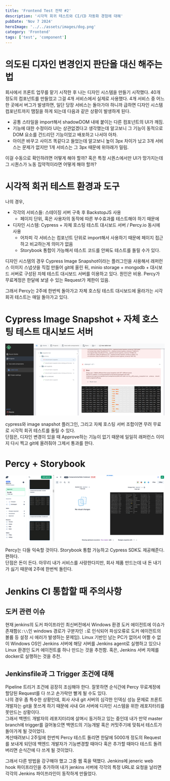 ```yaml
---
title: 'Frontend Test 전략 #2'
description: '시각적 회귀 테스트와 CI/CD 자동화 경험에 대해'
pubDate: 'Nov 7 2024'
heroImage: '../../assets/images/dog.png'
category: 'Frontend'
tags: ['test', 'component']
---
```


# 의도된 디자인 변경인지 판단을 대신 해주는 법

회사에서 프론트 업무를 맡기 시작한 후 나는 디자인 시스템을 만들기 시작했다. 40개 정도의 컴포넌트를 만들었고 그걸 4개 서비스에서 실제로 사용했다.
4개 서비스 중 어느 한 곳에서 버그가 발생하면, 일단 당장 서비스는 돌아가야 하니까 급하면 디자인 시스템 컴포넌트까지 땜질을 하게 되는데 다음과 같은 상황이 발생하게 된다.

- 공통 스타일을 import해서 shadowDOM 내에 붙이는 다른 컴포넌트의 UI가 깨짐.
- 기능에 대한 수정이라 UI는 상관없겠다고 생각했는데 알고보니 그 기능이 동적으로 DOM 요소를 건드리던 기능이었고 배포하고 나서야 아차.
- 아이콘 바꾸고 사이즈 똑같다고 들었는데 알고보니 높이 3px 차이가 났고 3개 서비스는 문제가 없지만 1개 서비스는 그 3px 때문에 위아래가 밀림.

이걸 수동으로 확인하려면 어떻게 해야 할까? 혹은 특정 시퀀스에서만 UI가 망가지는데 그 시퀀스가 노동 집약적이라면 어떻게 해야 할까?

# 시각적 회귀 테스트 환경과 도구

나의 경우,

- 각각의 서비스들: 스테이징 서버 구축 후 BackstopJS 사용
  - 페이지 단위, 혹은 사용자의 동작에 따른 부수효과를 테스트해야 하기 때문에
- 디자인 시스템: Cypress + 자체 호스팅 테스트 대시보드 서버 / Percy.io 동시에 사용
  - 어차피 각 서비스는 컴포넌트 단위로 import해서 사용하기 때문에 페이지 접근하고 비교하는게 의미가 없음
  - Storybook 통합이 가능해서 테스트 코드를 안짜도 테스트를 돌릴 수가 있다.

디자인 시스템의 경우 Cypress Image Snapshot이라는 플러그인을 사용해서 래퍼런스 이미지 스냅샷을 직접 만들어 git에 올린 뒤,
minio storage + mongodb + 대시보드 서버로 구성된 자체 테스트 대시보드 서버를 이용하고 있다. 원인은 비용. Percy가 무료계정은 한달에 보낼 수 있는 Request가 제한이 있음.

그래서 Percy는 2주에 한번씩 돌아가고 자체 호스팅 테스트 대시보드에 올라가는 시각 회귀 테스트는 매일 돌아가고 있다.

# Cypress Image Snapshot + 자체 호스팅 테스트 대시보드 서버

![sorry-cypress 대시보드 이미지](../../assets/images/sorry-cypress.png)

cypress와 image snapshot 플러그인, 그리고 자체 호스팅 서버 조합이면 무려 무료로 시각적 회귀 테스트를 돌릴 수 있다.  
단점은, 디자인 변경이 있을 때 Approve하는 기능이 없기 때문에 일일히 래퍼런스 이미지 다시 찍고 git에 올려줘야 그제서 통과를 한다.

# Percy + Storybook

![percy 대시보드 이미지](../../assets/images/percy.png)

Percy는 다들 익숙할 것이다. Storybook 통합 가능하고 Cypress SDK도 제공해준다. 편하다.  
단점은 돈이 든다. 아무리 내가 서비스를 사랑한다지만, 회사 제품 만드는데 내 돈 내기가 싫기 때문에 2주에 한번씩 돌린다.

# Jenkins CI 통합할 때 주의사항

## 도커 관련 이슈

현재 jenkins의 도커 파이프라인 최신버전에서 Windows 환경 도커 에이전트에 이슈가 존재함(`C:\\`인 windows 경로가 구분자인 `:`로 인식되어 파싱오류로 도커 에이전트의 볼륨 등 설정 시 에러가
발생하는 문제임). Linux 기반인 남는 PC가 없어서 어쩔 수 없이 Windows OS인 Jenkins 서버에 해당 서버를 Jenkins agent로 실행하고 있으나 Linux 환경인 도커 에이전트를 하나 만드는
것을 추천함. 혹은, Jenkins 서버 자체를 docker로 실행하는 것을 추천.

## Jenkinsfile과 그 Trigger 조건에 대해

Pipeline 트리거 조건에 굉장히 조심해야 한다. 잘못하면 순식간에 Percy 무료계정에 할당된 Request를 다 쓰고 손가락만 빨게 될 수도 있다.  
나의 경우 좀 특수한 상황인데, 회사 사내 git 서버의 심각한 인덱싱 성능 문제로 프론트 개발자는 git을 못쓰게 하기 때문에 사내 Git 서버에 디자인 시스템을 위한 레포지터리를 못만드는 상황이다.  
그래서 백엔드 개발자의 레포지터리에 살며시 동거하고 있는 중인데 내가 만약 master branch에 trigger를 걸어놓으면 백엔드의 기능개발 혹은 커밋주기에 맞춰서 테스트가 돌아가게 될 것이었다.  
계산때려보니 2주일에 한번씩 Percy 테스트 돌리면 한달에 5000개 정도의 Request를 보내게 되던데 백엔드 개발자가 기능변경할 때마다 혹은 추가할 때마다 테스트 돌려버리면 순식간에 다 쓰게 될 것이었다.

그래서 다른 방법을 강구해야 했고 그중 웹 훅을 택했다. Jenkins에 jeneric web hook 파이프라인을 추가하여 내가 jenkins 서버에 각각의 특정 URL로 요청을 날리면 각각의 Jenkins
파이프라인이 동작하게 만들었다.
